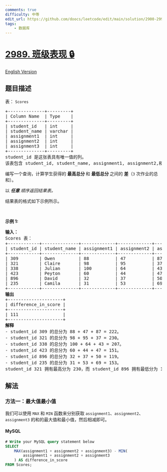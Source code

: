 ```yaml
---
comments: true
difficulty: 中等
edit_url: https://github.com/doocs/leetcode/edit/main/solution/2900-2999/2989.Class%20Performance/README.md
tags:
    - 数据库
---
```


<!-- problem:start -->

# [2989. 班级表现 🔒](https://leetcode.cn/problems/class-performance)

[English Version](/solution/2900-2999/2989.Class%20Performance/README_EN.md)

## 题目描述

<!-- description:start -->

<p>表：&nbsp;<code>Scores</code></p>

<pre>
+--------------+---------+
| Column Name  | Type    |
+--------------+---------+
| student_id   | int     |
| student_name | varchar |
| assignment1  | int     |
| assignment2  | int     |
| assignment3  | int     |
+--------------+---------+
student_id 是这张表具有唯一值的列。
该表包含 student_id, student_name, assignment1, assignment2,和 assignment3。
</pre>

<p>编写一个查询，计算学生获得的&nbsp;<strong>最高总分&nbsp;</strong>和&nbsp;<strong>最低总分&nbsp;</strong>之间的&nbsp;<strong>差</strong>（<code>3</code> 次作业的总和）。</p>

<p>以 <em><strong>任意</strong> 顺序返回结果表。</em></p>

<p>结果表的格式如下示例所示。</p>

<p>&nbsp;</p>

<p><b>示例 1:</b></p>

<pre>
<b>输入：</b>
Scores 表：
+------------+--------------+-------------+-------------+-------------+
| student_id | student_name | assignment1 | assignment2 | assignment3 |
+------------+--------------+-------------+-------------+-------------+
| 309        | Owen         | 88          | 47          | 87          |
| 321        | Claire       | 98          | 95          | 37          |     
| 338        | Julian       | 100         | 64          | 43          |  
| 423        | Peyton       | 60          | 44          | 47          |  
| 896        | David        | 32          | 37          | 50          | 
| 235        | Camila       | 31          | 53          | 69          | 
+------------+--------------+-------------+-------------+-------------+
<b>输出</b>
+---------------------+
| difference_in_score | 
+---------------------+
| 111                 | 
+---------------------+
<b>解释</b>
- student_id 309 的总分为 88 + 47 + 87 = 222。
- student_id 321 的总分为 98 + 95 + 37 = 230。
- student_id 338 的总分为 100 + 64 + 43 = 207。
- student_id 423 的总分为 60 + 44 + 47 = 151。
- student_id 896 的总分为 32 + 37 + 50 = 119。
- student_id 235 的总分为 31 + 53 + 69 = 153。
student_id 321 拥有最高分为 230，而 student_id 896 拥有最低分为 119。因此，它们之间的差异为 111。
</pre>

<!-- description:end -->

## 解法

<!-- solution:start -->

### 方法一：最大值最小值

我们可以使用 `MAX` 和 `MIN` 函数来分别获取 `assignment1`、`assignment2`、`assignment3` 的和的最大值和最小值，然后相减即可。

<!-- tabs:start -->

#### MySQL

```sql
# Write your MySQL query statement below
SELECT
    MAX(assignment1 + assignment2 + assignment3) - MIN(
        assignment1 + assignment2 + assignment3
    ) AS difference_in_score
FROM Scores;
```

<!-- tabs:end -->

<!-- solution:end -->

<!-- problem:end -->
